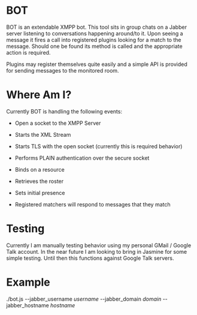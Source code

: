 BOT
===
BOT is an extendable XMPP bot. This tool sits in group chats on a Jabber server 
listening to conversations happening around/to it. Upon seeing a message it 
fires a call into registered plugins looking for a match to the message. Should
one be found its method is called and the appropriate action is required.

Plugins may register themselves quite easily and a simple API is provided for
sending messages to the monitored room.

Where Am I?
===========
Currently BOT is handling the following events:

- Open a socket to the XMPP Server
- Starts the XML Stream
- Starts TLS with the open socket (currently this is required behavior)
- Performs PLAIN authentication over the secure socket
- Binds on a resource
- Retrieves the roster
- Sets initial presence

- Registered matchers will respond to messages that they match

Testing
=======
Currently I am manually testing behavior using my personal GMail / Google Talk 
account. In the near future I am looking to bring in Jasmine for some simple 
testing. Until then this functions against Google Talk servers.

Example
=======
./bot.js --jabber\_username _username_ --jabber\_domain _domain_ --jabber_hostname _hostname_
